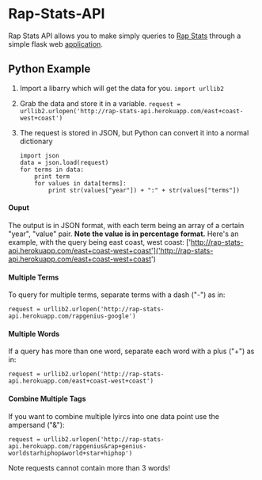 Rap-Stats-API
=============

Rap Stats API allows you to make simply queries to [Rap Stats](http://www.rapgenius.com/rapstats) through a simple flask web [application](http://rap-stats-api.herokuapp.com/).  

Python Example
--------------

1. Import a libarry which will get the data for you.
    `import urllib2`
2. Grab the data and store it in a variable.
	`request = urllib2.urlopen('http://rap-stats-api.herokuapp.com/east+coast-west+coast')`
3.	The request is stored in JSON, but Python can convert it into a normal dictionary

		
		import json
        data = json.load(request) 
	    for terms in data:
	    	print term
	    	for values in data[terms]:
		    	print str(values["year"]) + ":" + str(values["terms"])

#### Ouput
The output is in JSON format, with each term being an array of a certain "year", "value" pair. **Note the value is in percentage format.** Here's an example, with the query being east coast, west coast: ['http://rap-stats-api.herokuapp.com/east+coast-west+coast']('http://rap-stats-api.herokuapp.com/east+coast-west+coast')
#### Multiple Terms
To query for multiple terms, separate terms with a dash ("-") as in:

`request = urllib2.urlopen('http://rap-stats-api.herokuapp.com/rapgenius-google')`

#### Multiple Words
If a query has more than one word, separate each word with a plus ("+") as in:

`request = urllib2.urlopen('http://rap-stats-api.herokuapp.com/east+coast-west+coast')`

#### Combine Multiple Tags
If you want to combine multiple lyircs into one data point use the ampersand ("&"):

`request = urllib2.urlopen('http://rap-stats-api.herokuapp.com/rapgenius&rap+genius-worldstarhiphop&world+star+hiphop')`

Note requests cannot contain more than 3 words!
